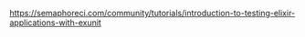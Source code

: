 https://semaphoreci.com/community/tutorials/introduction-to-testing-elixir-applications-with-exunit
